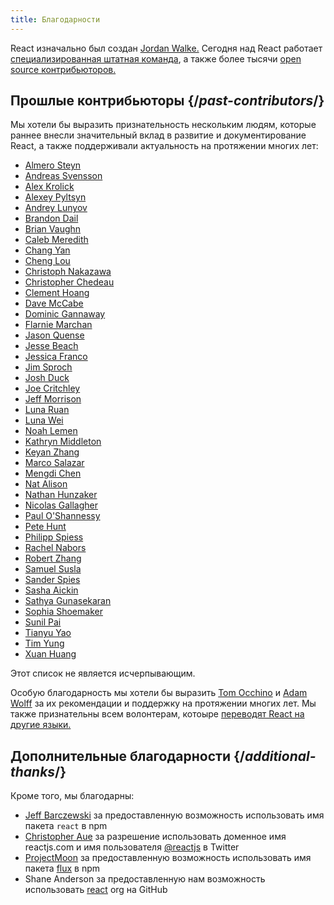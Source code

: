 ```yaml
---
title: Благодарности
---
```


<Intro>

React изначально был создан [Jordan Walke.](https://github.com/jordwalke) Сегодня над React работает [специализированная штатная команда](/community/team), а также более тысячи [open source контрибьюторов.](https://github.com/facebook/react/graphs/contributors)

</Intro>

## Прошлые контрибьюторы {/*past-contributors*/}

Мы хотели бы выразить признательность нескольким людям, которые раннее внесли значительный вклад в развитие и документирование React, а также поддерживали актуальность на протяжении многих лет:

* [Almero Steyn](https://github.com/AlmeroSteyn)
* [Andreas Svensson](https://github.com/syranide)
* [Alex Krolick](https://github.com/alexkrolick)
* [Alexey Pyltsyn](https://github.com/lex111)
* [Andrey Lunyov](https://github.com/alunyov)
* [Brandon Dail](https://github.com/aweary)
* [Brian Vaughn](https://github.com/bvaughn)
* [Caleb Meredith](https://github.com/calebmer)
* [Chang Yan](https://github.com/cyan33)
* [Cheng Lou](https://github.com/chenglou)
* [Christoph Nakazawa](https://github.com/cpojer)
* [Christopher Chedeau](https://github.com/vjeux)
* [Clement Hoang](https://github.com/clemmy)
* [Dave McCabe](https://github.com/davidmccabe)
* [Dominic Gannaway](https://github.com/trueadm)
* [Flarnie Marchan](https://github.com/flarnie)
* [Jason Quense](https://github.com/jquense)
* [Jesse Beach](https://github.com/jessebeach)
* [Jessica Franco](https://github.com/Jessidhia)
* [Jim Sproch](https://github.com/jimfb)
* [Josh Duck](https://github.com/joshduck)
* [Joe Critchley](https://github.com/joecritch)
* [Jeff Morrison](https://github.com/jeffmo)
* [Luna Ruan](https://github.com/lunaruan)
* [Luna Wei](https://github.com/lunaleaps)
* [Noah Lemen](https://github.com/noahlemen)
* [Kathryn Middleton](https://github.com/kmiddleton14)
* [Keyan Zhang](https://github.com/keyz)
* [Marco Salazar](https://github.com/salazarm)
* [Mengdi Chen](https://github.com/mondaychen)
* [Nat Alison](https://github.com/tesseralis)
* [Nathan Hunzaker](https://github.com/nhunzaker)
* [Nicolas Gallagher](https://github.com/necolas)
* [Paul O'Shannessy](https://github.com/zpao)
* [Pete Hunt](https://github.com/petehunt)
* [Philipp Spiess](https://github.com/philipp-spiess)
* [Rachel Nabors](https://github.com/rachelnabors)
* [Robert Zhang](https://github.com/robertzhidealx)
* [Samuel Susla](https://github.com/sammy-SC)
* [Sander Spies](https://github.com/sanderspies)
* [Sasha Aickin](https://github.com/aickin)
* [Sathya Gunasekaran](https://github.com/gsathya)
* [Sophia Shoemaker](https://github.com/mrscobbler)
* [Sunil Pai](https://github.com/threepointone)
* [Tianyu Yao](https://github.com/)
* [Tim Yung](https://github.com/yungsters)
* [Xuan Huang](https://github.com/huxpro)

Этот список не является исчерпывающим.

Особую благодарность мы хотели бы выразить [Tom Occhino](https://github.com/tomocchino) и [Adam Wolff](https://github.com/wolffiex) за их рекомендации и поддержку на протяжении многих лет. Мы также признательны всем волонтерам, котоыре [переводят React на другие языки.](https://translations.react.dev/)

## Дополнительные благодарности {/*additional-thanks*/}

Кроме того, мы благодарны:

* [Jeff Barczewski](https://github.com/jeffbski) за предоставленную возможность использовать имя пакета `react` в npm
* [Christopher Aue](https://christopheraue.net/) за разрешение использовать доменное имя reactjs.com и имя пользователя [@reactjs](https://twitter.com/reactjs) в Twitter
* [ProjectMoon](https://github.com/ProjectMoon) за предоставленную возможность использовать имя пакета [flux](https://www.npmjs.com/package/flux) в npm
* Shane Anderson за предоставленную нам возможность использовать [react](https://github.com/react) org на GitHub
